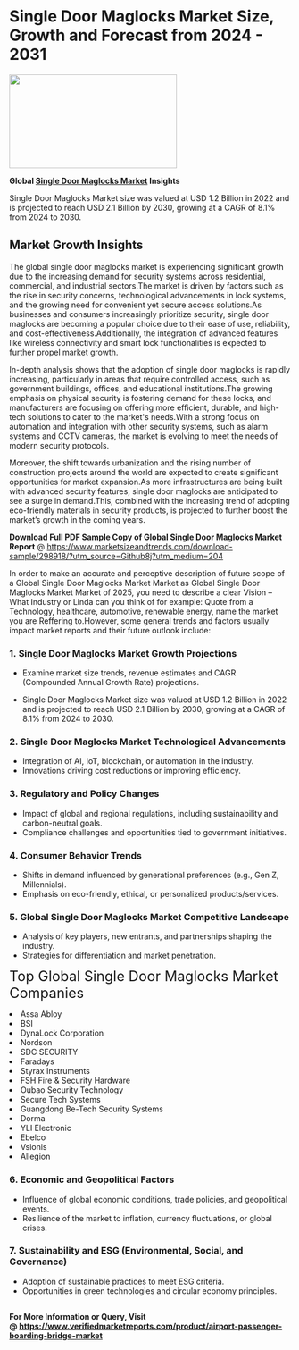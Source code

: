 <H1>Single Door Maglocks Market Size, Growth and Forecast from 2024 - 2031</H1><img class="aligncenter size-medium wp-image-584254" src="https://thirdeyenews.in/wp-content/uploads/2024/09/Global-Market-Research-300x168.jpeg" alt="" width="300" height="168" /><p><strong>Global&nbsp;<a href="https://www.marketsizeandtrends.com/download-sample/298918/?utm_source=Github8j?utm_medium=204">Single Door Maglocks Market</a> Insights</strong></p><p>Single Door Maglocks Market size was valued at USD 1.2 Billion in 2022 and is projected to reach USD 2.1 Billion by 2030, growing at a CAGR of 8.1% from 2024 to 2030.</p><p><h2>Market Growth Insights</h2> <p>The global single door maglocks market is experiencing significant growth due to the increasing demand for security systems across residential, commercial, and industrial sectors.The market is driven by factors such as the rise in security concerns, technological advancements in lock systems, and the growing need for convenient yet secure access solutions.As businesses and consumers increasingly prioritize security, single door maglocks are becoming a popular choice due to their ease of use, reliability, and cost-effectiveness.Additionally, the integration of advanced features like wireless connectivity and smart lock functionalities is expected to further propel market growth.</p> <p>In-depth analysis shows that the adoption of single door maglocks is rapidly increasing, particularly in areas that require controlled access, such as government buildings, offices, and educational institutions.The growing emphasis on physical security is fostering demand for these locks, and manufacturers are focusing on offering more efficient, durable, and high-tech solutions to cater to the market's needs.With a strong focus on automation and integration with other security systems, such as alarm systems and CCTV cameras, the market is evolving to meet the needs of modern security protocols.</p> <p>Moreover, the shift towards urbanization and the rising number of construction projects around the world are expected to create significant opportunities for market expansion.As more infrastructures are being built with advanced security features, single door maglocks are anticipated to see a surge in demand.This, combined with the increasing trend of adopting eco-friendly materials in security products, is projected to further boost the market’s growth in the coming years.</p> <p><span class=""><strong>Download Full PDF Sample Copy of Global Single Door Maglocks Market Report</strong> @ <a href="https://www.marketsizeandtrends.com/download-sample/298918/?utm_source=Github8j?utm_medium=204" target="_blank">https://www.marketsizeandtrends.com/download-sample/298918/?utm_source=Github8j?utm_medium=204</a></span></p><p>In order to make an accurate and perceptive description of future scope of a Global&nbsp;Single Door Maglocks Market Market as Global&nbsp;Single Door Maglocks Market Market of 2025, you need to describe a clear Vision &ndash; What Industry or Linda can you think of for example: Quote from a Technology, healthcare, automotive, renewable energy, name the market you are Reffering to.However, some general trends and factors usually impact market reports and their future outlook include:</p><h3>1.&nbsp;<strong>Single Door Maglocks Market Growth Projections</strong></h3><ul><li>Examine market size trends, revenue estimates and CAGR (Compounded Annual Growth Rate) projections.</li><li><p>Single Door Maglocks Market size was valued at USD 1.2 Billion in 2022 and is projected to reach USD 2.1 Billion by 2030, growing at a CAGR of 8.1% from 2024 to 2030.</p></li></ul><h3>2.&nbsp;<strong>Single Door Maglocks Market Technological Advancements</strong></h3><ul><li>Integration of AI, IoT, blockchain, or automation in the industry.</li><li>Innovations driving cost reductions or improving efficiency.</li></ul><h3>3.&nbsp;<strong>Regulatory and Policy Changes</strong></h3><ul><li>Impact of global and regional regulations, including sustainability and carbon-neutral goals.</li><li>Compliance challenges and opportunities tied to government initiatives.</li></ul><h3>4.&nbsp;<strong>Consumer Behavior Trends</strong></h3><ul><li>Shifts in demand influenced by generational preferences (e.g., Gen Z, Millennials).</li><li>Emphasis on eco-friendly, ethical, or personalized products/services.</li></ul><h3>5.&nbsp;<strong>Global Single Door Maglocks Market Competitive Landscape</strong></h3><ul><li>Analysis of key players, new entrants, and partnerships shaping the industry.</li><li>Strategies for differentiation and market penetration.</li></ul><p data-pm-slice="1 1 []"><span style="color: inherit; font-family: inherit; font-size: 25px;">Top Global Single Door Maglocks Market Companies</span></p><div class="" data-test-id=""><p><li>Assa Abloy</li><li> BSI</li><li> DynaLock Corporation</li><li> Nordson</li><li> SDC SECURITY</li><li> Faradays</li><li> Styrax Instruments</li><li> FSH Fire & Security Hardware</li><li> Oubao Security Technology</li><li> Secure Tech Systems</li><li> Guangdong Be-Tech Security Systems</li><li> Dorma</li><li> YLI Electronic</li><li> Ebelco</li><li> Vsionis</li><li> Allegion</li></p></div><h3>6.&nbsp;<strong>Economic and Geopolitical Factors</strong></h3><ul><li>Influence of global economic conditions, trade policies, and geopolitical events.</li><li>Resilience of the market to inflation, currency fluctuations, or global crises.</li></ul><h3>7.&nbsp;<strong>Sustainability and ESG (Environmental, Social, and Governance)</strong></h3><ul><li>Adoption of sustainable practices to meet ESG criteria.</li><li>Opportunities in green technologies and circular economy principles.</li></ul><h2><strong style="font-size: 14px;">For More Information or Query, Visit @&nbsp;</strong><a style="background-color: #ffffff; font-size: 14px;" href="https://www.marketsizeandtrends.com/report/single-door-maglocks-market/" target="_blank">https://www.verifiedmarketreports.com/product/airport-passenger-boarding-bridge-market</a></h2>